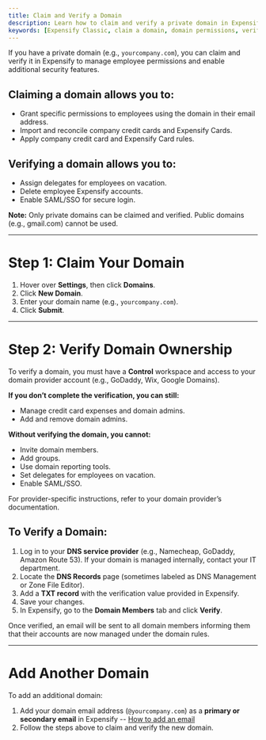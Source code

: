 ```yaml
---
title: Claim and Verify a Domain
description: Learn how to claim and verify a private domain in Expensify to manage employee permissions and enable advanced features.
keywords: [Expensify Classic, claim a domain, domain permissions, verify domain]
---
```


<div id="expensify-classic" markdown="1">

If you have a private domain (e.g., `yourcompany.com`), you can claim and verify it in Expensify to manage employee permissions and enable additional security features.

## Claiming a domain allows you to:
- Grant specific permissions to employees using the domain in their email address.
- Import and reconcile company credit cards and Expensify Cards.
- Apply company credit card and Expensify Card rules.

## Verifying a domain allows you to:
- Assign delegates for employees on vacation.
- Delete employee Expensify accounts.
- Enable SAML/SSO for secure login.

**Note:** Only private domains can be claimed and verified. Public domains (e.g., gmail.com) cannot be used.

---

# Step 1: Claim Your Domain
1. Hover over **Settings**, then click **Domains**.
2. Click **New Domain**.
3. Enter your domain name (e.g., `yourcompany.com`).
4. Click **Submit**.

---

# Step 2: Verify Domain Ownership
To verify a domain, you must have a **Control** workspace and access to your domain provider account (e.g., GoDaddy, Wix, Google Domains).

**If you don’t complete the verification, you can still:**
- Manage credit card expenses and domain admins.
- Add and remove domain admins.

**Without verifying the domain, you cannot:**
- Invite domain members.
- Add groups.
- Use domain reporting tools.
- Set delegates for employees on vacation.
- Enable SAML/SSO.

For provider-specific instructions, refer to your domain provider’s documentation.

## To Verify a Domain:
1. Log in to your **DNS service provider** (e.g., Namecheap, GoDaddy, Amazon Route 53). If your domain is managed internally, contact your IT department.
2. Locate the **DNS Records** page (sometimes labeled as DNS Management or Zone File Editor).
3. Add a **TXT record** with the verification value provided in Expensify.
4. Save your changes.
5. In Expensify, go to the **Domain Members** tab and click **Verify**.

Once verified, an email will be sent to all domain members informing them that their accounts are now managed under the domain rules.

---

# Add Another Domain
To add an additional domain:
1. Add your domain email address (`@yourcompany.com`) as a **primary or secondary email** in Expensify -- [How to add an email](https://help.expensify.com/articles/expensify-classic/settings/account-settings/Change-or-add-email-address)
2. Follow the steps above to claim and verify the new domain.

</div>
